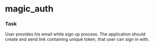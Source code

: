 # magic_auth

### Task
User provides his email while sign up process.
The application should create and send link containing unique token, that user can sign in with.
